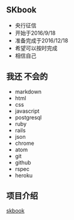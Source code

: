 ## SKbook
* 央行征信
* 开始于2016/9/18
* 准备完成于2016/12/18
* 希望可以按时完成
* 相信自己

## 我还 不会的
* markdown
* html
* css
* javascript
* postgresql
* ruby
* rails
* json
* chrome
* atom
* git
* github
* rspec
* heroku

## 项目介绍
[skbook](https://skbook.herokuapp.com/) 